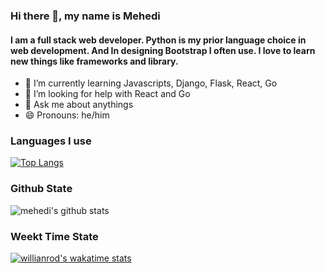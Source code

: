 ### Hi there 👋, my name is Mehedi
#### I am a full stack web developer. Python is my prior language choice in web development. And In designing Bootstrap I often use. I love to learn new things like frameworks and library.  

- 🌱 I’m currently learning Javascripts, Django, Flask, React, Go  
- 🤔 I’m looking for help with React and Go
- 💬 Ask me about anythings
- 😄 Pronouns: he/him

### Languages I use
[![Top Langs](https://github-readme-stats.vercel.app/api/top-langs/?username=mehedikhokon&langs_count=8&show_icons=true&theme=radical)](https://github.com/anuraghazra/github-readme-stats)

### Github State
![mehedi's github stats](https://github-readme-stats.vercel.app/api?username=mehedikhokon&show_icons=true&show_icons=true&theme=radical)

### Weekt Time State
[![willianrod's wakatime stats](https://github-readme-stats.vercel.app/api/wakatime?username=mehedikhokon)](https://github.com/anuraghazra/github-readme-stats)
